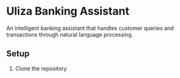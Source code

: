 # Uliza Banking Assistant

An intelligent banking assistant that handles customer queries and transactions through natural language processing.

## Setup

1. Clone the repository 